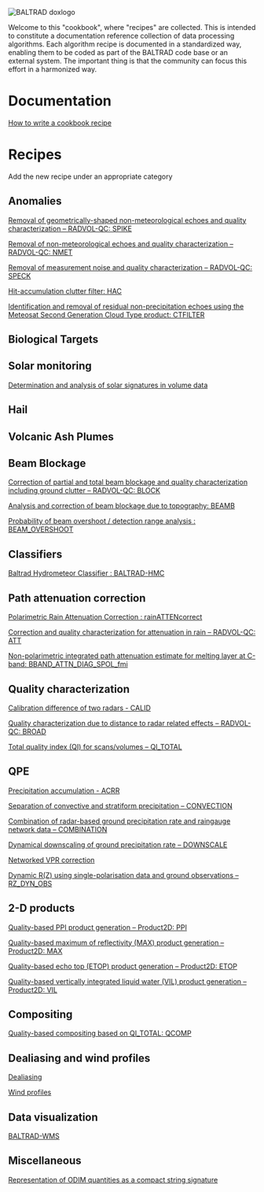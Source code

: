 ![BALTRAD doxlogo](/images/BALTRAD-doxlogo.png)

Welcome to this "cookbook", where "recipes" are collected. This is intended to constitute a documentation reference collection of data processing algorithms. Each algorithm recipe is documented in a standardized way, enabling them to be coded as part of the BALTRAD code base or an external system. The important thing is that the community can focus this effort in a harmonized way.

# Documentation
[How to write a cookbook recipe](cookbook_HOWTO)

<!--
[Cookbook roadmap](http://git.baltrad.eu/trac/wiki/cookbook/roadmap)

[Development and maintenance](http://git.baltrad.eu/trac/wiki/cookbook/dev-maint)

[wiki:cookbook/meetings Meeting minutes]
-->

# Recipes
Add the new recipe under an appropriate category

## Anomalies
[Removal of geometrically-shaped non-meteorological echoes and quality characterization – RADVOL-QC: SPIKE](cookbook_RADVOL_SPIKE)

[Removal of non-meteorological echoes and quality characterization – RADVOL-QC: NMET](cookbook_RADVOL_NMET)

[Removal of measurement noise and quality characterization – RADVOL-QC: SPECK](cookbook_RADVOL_SPECK)

[Hit-accumulation clutter filter: HAC](cookbook_HAC)

[Identification and removal of residual non-precipitation echoes using the Meteosat Second Generation Cloud Type product: CTFILTER](cookbook_CTFILTER)

## Biological Targets
## Solar monitoring
[Determination and analysis of solar signatures in volume data](cookbook_SOLARANALYSIS)

## Hail
## Volcanic Ash Plumes
## Beam Blockage
[Correction of partial and total beam blockage and quality characterization including ground clutter – RADVOL-QC: BLOCK](cookbook_RADVOL_BLOCK)

[Analysis and correction of beam blockage due to topography: BEAMB](cookbook_BEAMB)

[Probability of beam overshoot / detection range analysis : BEAM_OVERSHOOT](cookbook_BEAM_OVERSHOOT)
## Classifiers
[Baltrad Hydrometeor Classifier : BALTRAD-HMC](cookbook_BALTRAD_HMC)

## Path attenuation correction
[Polarimetric Rain Attenuation Correction : rainATTENcorrect](cookbook_POL_RAIN_ATT_CORR)

[Correction and quality characterization for attenuation in rain – RADVOL-QC: ATT](cookbook_RADVOL_ATT)

[Non-polarimetric integrated path attenuation estimate for melting layer at C-band: BBAND_ATTN_DIAG_SPOL_fmi](cookbook_BBAND_PIA_EST_NP)

## Quality characterization
[Calibration difference of two radars - CALID](cookbook_CALID)

[Quality characterization due to distance to radar related effects – RADVOL-QC: BROAD](cookbook_RADVOL_BROAD)

[Total quality index (QI) for scans/volumes – QI_TOTAL](cookbook_QITOTAL)

## QPE
[Precipitation accumulation - ACRR](cookbook_ACRR)

[Separation of convective and stratiform precipitation – CONVECTION](cookbook_CONV)

[Combination of radar-based ground precipitation rate and raingauge network data – COMBINATION](cookbook_ADJUSTMENT)

[Dynamical downscaling of ground precipitation rate – DOWNSCALE](cookbook_DOWNSCALE)

[Networked VPR correction](cookbook_NETWORKED_VPR_CORRECTION)

[Dynamic R(Z) using single-polarisation data and ground observations – RZ_DYN_OBS](cookbook_RZ_DYN_OBS)

## 2-D products
[Quality-based PPI product generation – Product2D: PPI](cookbook_Product2D_PPI)

[Quality-based maximum of reflectivity (MAX) product generation – Product2D: MAX](cookbook_Product2D_MAX)

[Quality-based echo top (ETOP) product generation – Product2D: ETOP](cookbook_Product2D_ETOP)

[Quality-based vertically integrated liquid water (VIL) product generation – Product2D: VIL](cookbook_Product2D_VIL)

## Compositing
[Quality-based compositing based on QI_TOTAL: QCOMP](cookbook_QCOMP)

## Dealiasing and wind profiles
[Dealiasing](cookbook_DEALIAS)

[Wind profiles](cookbook_WRWP)

## Data visualization
[BALTRAD-WMS](cookbook_BALTRAD_WMS)

## Miscellaneous
[Representation of ODIM quantities as a compact string signature](cookbook_HEXED_QUANTITIES)

<!--
![Cooks](/images/cooks.jpg)
-->

